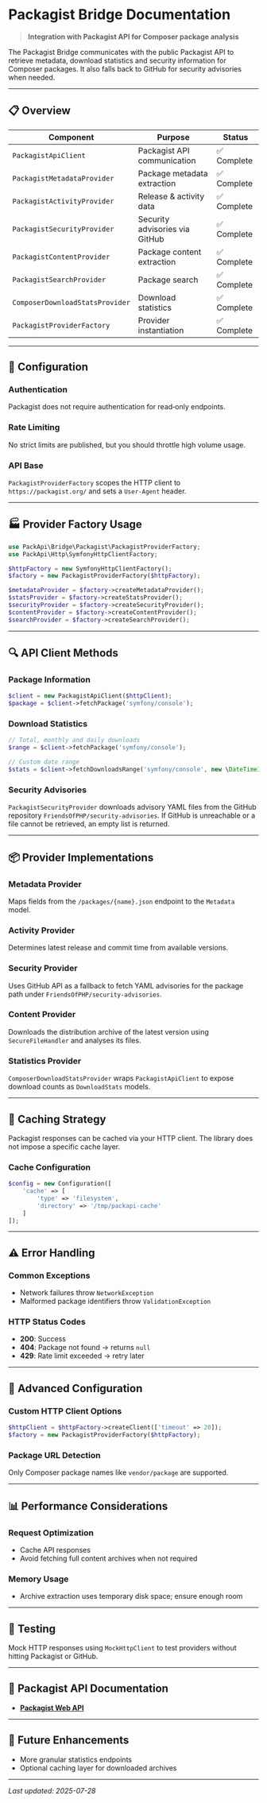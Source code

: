 # Packagist Bridge Documentation

> **Integration with Packagist API for Composer package analysis**

The Packagist Bridge communicates with the public Packagist API to retrieve metadata, download statistics and security information for Composer packages. It also falls back to GitHub for security advisories when needed.

---

## 📋 **Overview**

| Component | Purpose | Status |
|-----------|---------|--------|
| `PackagistApiClient` | Packagist API communication | ✅ Complete |
| `PackagistMetadataProvider` | Package metadata extraction | ✅ Complete |
| `PackagistActivityProvider` | Release & activity data | ✅ Complete |
| `PackagistSecurityProvider` | Security advisories via GitHub | ✅ Complete |
| `PackagistContentProvider` | Package content extraction | ✅ Complete |
| `PackagistSearchProvider` | Package search | ✅ Complete |
| `ComposerDownloadStatsProvider` | Download statistics | ✅ Complete |
| `PackagistProviderFactory` | Provider instantiation | ✅ Complete |

---

## 🔧 **Configuration**

### **Authentication**
Packagist does not require authentication for read‑only endpoints.

### **Rate Limiting**
No strict limits are published, but you should throttle high volume usage.

### **API Base**
`PackagistProviderFactory` scopes the HTTP client to `https://packagist.org/` and sets a `User-Agent` header.

---

## 🏭 **Provider Factory Usage**

```php
use PackApi\Bridge\Packagist\PackagistProviderFactory;
use PackApi\Http\SymfonyHttpClientFactory;

$httpFactory = new SymfonyHttpClientFactory();
$factory = new PackagistProviderFactory($httpFactory);

$metadataProvider = $factory->createMetadataProvider();
$statsProvider = $factory->createStatsProvider();
$securityProvider = $factory->createSecurityProvider();
$contentProvider = $factory->createContentProvider();
$searchProvider = $factory->createSearchProvider();
```

---

## 🔍 **API Client Methods**

### **Package Information**
```php
$client = new PackagistApiClient($httpClient);
$package = $client->fetchPackage('symfony/console');
```

### **Download Statistics**
```php
// Total, monthly and daily downloads
$range = $client->fetchPackage('symfony/console');

// Custom date range
$stats = $client->fetchDownloadsRange('symfony/console', new \DateTimeImmutable('-7 days'), new \DateTimeImmutable());
```

### **Security Advisories**
`PackagistSecurityProvider` downloads advisory YAML files from the GitHub repository `FriendsOfPHP/security-advisories`. If GitHub is unreachable or a file cannot be retrieved, an empty list is returned.

---

## 📦 **Provider Implementations**

### **Metadata Provider**
Maps fields from the `/packages/{name}.json` endpoint to the `Metadata` model.

### **Activity Provider**
Determines latest release and commit time from available versions.

### **Security Provider**
Uses GitHub API as a fallback to fetch YAML advisories for the package path under `FriendsOfPHP/security-advisories`.

### **Content Provider**
Downloads the distribution archive of the latest version using `SecureFileHandler` and analyses its files.

### **Statistics Provider**
`ComposerDownloadStatsProvider` wraps `PackagistApiClient` to expose download counts as `DownloadStats` models.

---

## 🔄 **Caching Strategy**
Packagist responses can be cached via your HTTP client. The library does not impose a specific cache layer.

### **Cache Configuration**
```php
$config = new Configuration([
    'cache' => [
        'type' => 'filesystem',
        'directory' => '/tmp/packapi-cache'
    ]
]);
```

---

## ⚠️ **Error Handling**

### **Common Exceptions**
- Network failures throw `NetworkException`
- Malformed package identifiers throw `ValidationException`

### **HTTP Status Codes**
- **200**: Success
- **404**: Package not found → returns `null`
- **429**: Rate limit exceeded → retry later

---

## 🔧 **Advanced Configuration**

### **Custom HTTP Client Options**
```php
$httpClient = $httpFactory->createClient(['timeout' => 20]);
$factory = new PackagistProviderFactory($httpFactory);
```

### **Package URL Detection**
Only Composer package names like `vendor/package` are supported.

---

## 📊 **Performance Considerations**

### **Request Optimization**
- Cache API responses
- Avoid fetching full content archives when not required

### **Memory Usage**
- Archive extraction uses temporary disk space; ensure enough room

---

## 🧪 **Testing**
Mock HTTP responses using `MockHttpClient` to test providers without hitting Packagist or GitHub.

---

## 🔗 **Packagist API Documentation**
- **[Packagist Web API](https://packagist.org/apidoc)**

---

## 🚀 **Future Enhancements**
- More granular statistics endpoints
- Optional caching layer for downloaded archives

---

*Last updated: 2025-07-28*
